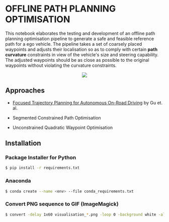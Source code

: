 # OFFLINE PATH PLANNING OPTIMISATION
This notebook elaborates the testing and development of an offline path planning optimisation pipeline to generate a safe and feasible reference path for a ego vehicle. The pipeline takes a set of coarsely placed waypoints and adjusts their localisation so as to comply with certain **path curvature** constraints in view of the vehicle's size and steering capability. The adjusted waypoints should be as close as possible to the original waypoints without violating the curvature constraints.

<div align="center">
	<img src="resources/vis.gif" />
</div>

## Approaches
- [Focused Trajectory Planning for Autonomous On-Road Driving](https://www.ri.cmu.edu/pub_files/2013/6/IV2013-Tianyu.pdf) by Gu et. al.

- Segmented Constrained Path Optimisation

- Unconstrained Quadratic Waypoint Optimisation
## Installation
### Package Installer for Python
```bash
$ pip install -r requirements.txt
```

### Anaconda
```bash
$ conda create --name <env> --file conda_requirements.txt
```

### Convert PNG sequence to GIF (ImageMagick)
```bash
$ convert -delay 1x60 visualisation_*.png -loop 0 -background white -alpha remove vis.gif

```
